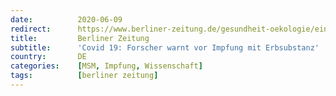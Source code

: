 ```yaml
---
date:          2020-06-09
redirect:      https://www.berliner-zeitung.de/gesundheit-oekologie/ein-forscher-sagt-der-druck-der-oeffentlichkeit-auf-die-impfstoffentwickler-ist-zu-gross-li.84934
title:         Berliner Zeitung
subtitle:      'Covid 19: Forscher warnt vor Impfung mit Erbsubstanz'
country:       DE
categories:    [MSM, Impfung, Wissenschaft]
tags:          [berliner zeitung]
---
```

